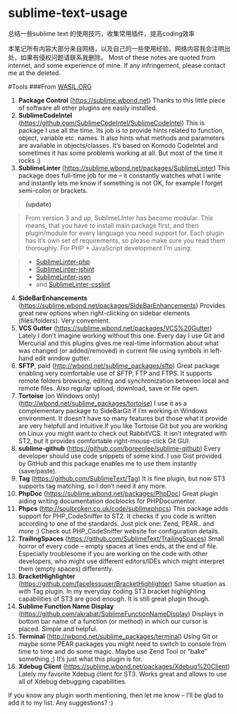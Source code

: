 # sublime-text-usage
总结一些sublime text 的使用技巧，收集常用插件，提高coding效率

本笔记所有内容大部分来自网络，以及自己的一些使用经验。网络内容我会注明出处，如果有侵权问题请联系我删除。
Most of these notes are quoted from internet, and some experience of mine. If any infringement, please contact me at the deleted.

#Tools
###From [WASIL.ORG](http://wasil.org/sublime-text-3-perfect-php-development-set-up)
1. **Package Control** (https://sublime.wbond.net)
Thanks to this little piece of software all other plugins are easily installed.
2. **SublimeCodeIntel** (https://github.com/SublimeCodeIntel/SublimeCodeIntel)
This is package I use all the time. Its job is to provide hints related to function, object, variable etc. names. It also hints what methods and parameters are available in objects/classes. It’s based on Komodo CodeIntel and sometimes it has some problems working at all. But most of the time it rocks :)
3. **SublimeLinter** (https://sublime.wbond.net/packages/SublimeLinter)
This package does full-time job for me – it constantly watches what I write and instantly lets me know if something is not OK, for example I forget semi-colon or brackets.

  > **(update)**

  > From version 3 and up, SublimeLInter has become modular. This means, that you have to install main package first, and then plugin/module for every language you need support for. Each plugin has it’s own set of requirements, so please make sure you read them thoroughly.
  For PHP + JavaScript development I’m using:

  > - [SublimeLinter-php](https://sublime.wbond.net/packages/SublimeLinter-php)
  > - [SublimeLinter-jshint](https://packagecontrol.io/packages/SublimeLinter-jshint)
  > - [SublimeLinter-json](https://sublime.wbond.net/packages/SublimeLinter-json)
  > - and [SublimeLinter-csslint](https://sublime.wbond.net/packages/SublimeLinter-csslint)

4. **SideBarEnhancements** (https://sublime.wbond.net/packages/SideBarEnhancements)
Provides great new options when right-clicking on sidebar elements (files/folders). Very convenient.
5. **VCS Gutter** (https://sublime.wbond.net/packages/VCS%20Gutter)
Lately I don’t imagine working without this one. Every day I use Git and Mercurial and this plugins gives me real-time information about what was changed (or added/removed) in current file using symbols in left-hand edit window gutter.
6. **SFTP**, paid (http://wbond.net/sublime_packages/sftp)
Great package enabling very comfortable use of SFTP, FTP and FTPS. It supports remote folders browsing, editing and synchronization between local and remote files. Also regular upload, download, save or file open.
7. **Tortoise** (on Windows only) (http://wbond.net/sublime_packages/tortoise)
I use it as a complementary package to SideBarGit if I’m working in Windows environment. It doesn’t have so many features but those what it provide are very helpfull and intuitive.If you like Tortoise Git but you are working on Linux you might want to check out RabbitVCS. It isn’t integrated with ST2, but it provides comfortable right-mouse-click Git GUI.
8. **sublime-github** (https://github.com/bgreenlee/sublime-github)
Every developer should use code snippets of some kind. I use Gist provided by GitHub and this package enables me to use them instantly (save/paste).
9. **Tag** (https://github.com/SublimeText/Tag)
It is fine plugin, but now ST3 supports tag matching, so I don’t need it any more.
10. **PhpDoc** (https://sublime.wbond.net/packages/PhpDoc)
Great plugin aiding writing documentation docblocks for PHPDocumentor.
11. **Phpcs** (http://soulbroken.co.uk/code/sublimephpcs)
This package adds support for PHP_CodeSniffer to ST2. It checks if you code is written according to one of the standards. Just pick one: Zend, PEAR.. and more :) Check out PHP_CodeSniffer website for configuration details.
12. **TrailingSpaces** (https://github.com/SublimeText/TrailingSpaces)
Small horror of every code – empty spaces at lines ends, at the end of file. Especially troublesome if you are working on the code with other developers, who might use different editors/IDEs which might interpret them (empty spaces) differently.
13. **BracketHighlighter** (https://github.com/facelessuser/BracketHighlighter)
Same situation as with Tag plugin. In my everyday coding ST3 bracket highlighting capabilities of ST3 are good enough. It is still great plugin though.
14. **Sublime Function Name Display** (https://github.com/akrabat/SublimeFunctionNameDisplay)
Displays in bottom bar name of a function (or method) in which our cursor is placed. Simple and helpful.
15. **Terminal** (http://wbond.net/sublime_packages/terminal)
Using Git or maybe some PEAR packages you might need to switch to console from time to time and do some magic. Maybe use Zend Tool or “bake” something ;) It’s just what this plugin is for.
16. **Xdebug Client** (https://sublime.wbond.net/packages/Xdebug%20Client)
Lately my favorite Xdebug client for ST3. Works great and allows to use all of Xdebug debugging capabilities.

If you know any plugin worth mentioning, then let me know – I’ll be glad to add it to my list. Any suggestions? :)
